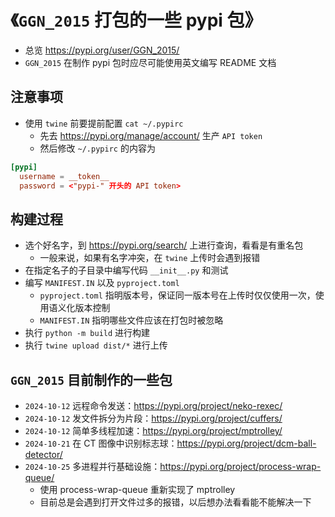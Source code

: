 # 《`GGN_2015` 打包的一些 pypi 包》

- 总览 https://pypi.org/user/GGN_2015/
- `GGN_2015` 在制作 pypi 包时应尽可能使用英文编写 README 文档

## 注意事项

- 使用 `twine` 前要提前配置 `cat ~/.pypirc`
  - 先去 https://pypi.org/manage/account/ 生产 `API token`
  - 然后修改 `~/.pypirc` 的内容为

```toml
[pypi]
  username = __token__
  password = <"pypi-" 开头的 API token>
```

## 构建过程

- 选个好名字，到 https://pypi.org/search/ 上进行查询，看看是有重名包
  - 一般来说，如果有名字冲突，在 `twine` 上传时会遇到报错
- 在指定名子的子目录中编写代码 `__init__.py` 和测试
- 编写 `MANIFEST.IN` 以及 `pyproject.toml`
  - `pyproject.toml` 指明版本号，保证同一版本号在上传时仅仅使用一次，使用语义化版本控制
  - `MANIFEST.IN` 指明哪些文件应该在打包时被忽略
- 执行 `python -m build` 进行构建
- 执行 `twine upload dist/*` 进行上传

## `GGN_2015` 目前制作的一些包

- `2024-10-12` 远程命令发送：https://pypi.org/project/neko-rexec/
- `2024-10-12` 发文件拆分为片段：https://pypi.org/project/cuffers/
- `2024-10-12` 简单多线程加速：https://pypi.org/project/mptrolley/
- `2024-10-21` 在 CT 图像中识别标志球：https://pypi.org/project/dcm-ball-detector/
- `2024-10-25` 多进程并行基础设施：https://pypi.org/project/process-wrap-queue/
  - 使用 process-wrap-queue 重新实现了 mptrolley
  - 目前总是会遇到打开文件过多的报错，以后想办法看看能不能解决一下

